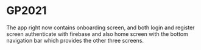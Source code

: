 # GP2021

The app right now contains 
onboarding screen, 
and both login and register screen authenticate with firebase 
and also home screen with the bottom navigation bar which provides the other three screens.
